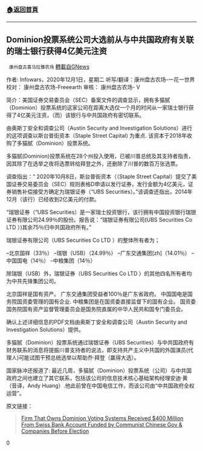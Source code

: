 ###  [:house:返回首頁](https://github.com/ourhimalayas/txt)
---

## Dominion投票系统公司大选前从与中共国政府有关联的瑞士银行获得4亿美元注资
` 康州盘古喜马拉雅农场` [轉載自GNews](https://gnews.org/zh-hans/608086/)

作者: Infowars，2020年12月1日，星期二
听写/翻译：康州盘古农场-一花一世界
校对： 康州盘古农场-Freeearth
审核： 康州盘古农场- V

简介：美国证券交易委员会（SEC）备案文件的调查显示，拥有多猫腻（Dominion）投票系统的这家公司在距离大选仅一个月的时间从一家瑞士银行获得了4亿美元注资，（而）该银行与中共国政府有密切联系。

由奥斯丁安全和调查公司（Austin Security and Investigation Solutions）进行的这项调查以斯台普街资本（Staple Street Capital) 为重点. 该资本于2018年收购了多猫腻（Dominion）投票系统。

多猫腻(Dominion)投票系统在28个州投入使用，已被川普总统及其支持者指责，因其除了在选举之夜将选票转给拜登之外，还删除了川普的数百万张选票。

调查指出：“ 2020年10月8日，斯台普街资本（（Staple Street Capital）提交了美国证券交易委员会（SEC）规则表格D申请以发行证券，发行金额为4亿美元，证券销售补偿接受方确定为瑞银证券（“UBS Securities）。”该调查还指出，2014年12月（该行）已经收到2亿美元的付款。

“瑞银证券（“UBS Securities）是一家瑞士投资银行，该行拥有中国投资银行瑞银证券有限公司24.99％的股份。报告说：“瑞银证券有限公司(UBS Securities Co LTD ）)其余75％归中共国政府所有。”

瑞银证券有限公司（UBS Securities Co LTD ）的整体所有者为；

–北京国祥（33％）
–瑞银（USB）（24.99％）
–广东交通集团[zh]（14.01％）
–中国国电（14％）
–中粮集团（14％）

除瑞银（USB）外，瑞银证券（UBS Securities Co LTD ）的其他四名所有者均为中共先锋集团公司。

北京国祥是国有资产。
广东交通集团受益者100％是广东省政府。
中国国电是国务院国资委管理的国有企业.
中粮集团是在国资委直接监督下的国有企业。
国资委国务院国有资产监督管理委员会是国务院直属的中华人民共和国专门委员会。

确认上述详细信息的PDF文档由奥斯丁安全和调查公司（Austin Security and Investigation Solutions）提供。

多猫腻（Dominion）投票系统通过瑞银证券（UBS Securities）与中共国政府有财务联系的消息将提振川普支持者的说法，即支持共产主义中共国的外国演员(代理人)可能试图干预总统选举以帮助乔·拜登（赢得大选）。

国家脉冲还报道了: 最近几周，多猫腻（Dominion）投票系统（公司）与中共国政府之间也建立了其它联系，包括该公司的信息技术核心基础架构经理安迪·黄（音译，Andy Huang）.他此前曾在中国电信工作，而该公司由“中共国政府全权运营”。

原文链接：



> [Firm That Owns Dominion Voting Systems Received $400 Million From Swiss Bank Account Funded by Communist Chinese Gov & Companies Before Election](https://www.newswars.com/firm-that-owns-dominion-voting-systems-received-400-million-from-swiss-bank-with-connection-to-chinese-government-before-election/)



0
